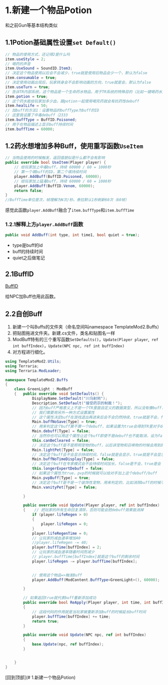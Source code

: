 # 1.新建一个物品Potion
和之前Gun等基本结构类似
## 1.1Potion基础属性设置`set Default()`
```C#
// 物品的使用方式，还记得2是什么吗
item.useStyle = 2;
// 喝药的声音
item.UseSound = SoundID.Item3;
// 决定这个物品使用以后会不会减少，true就是使用后物品会少一个，默认为false
item.consumable = true;
// 决定使用动画出现后，玩家转身会不会影响动画的方向，true就是会，默认为false
item.useTurn = true;
// 告诉TR内部系统，这个物品是一个生命药水物品，用于TR系统的特殊目的（比如一键喝药水），默认为false
item.potion = true;
// 这个药水能给玩家加多少血，跟potion一起使用喝完药就会有抗药性debuff
item.healLife = 50;
// 加buff的方法1：设置物品的buffType为buff的ID
// 这里我设置了中毒debuff（2333
item.buffType = BuffID.Poisoned;
// 用于在物品描述上显示buff持续时间
item.buffTime = 60000;
```
## 1.2药水想增加多种Buff，使用重写函数`UseItem`
```C#
// 当物品使用的时候触发，返回值貌似是什么都不会有影响
public override bool UseItem(Player player) {
    // 给玩家加上中毒buff，持续 60000 / 60 = 1000秒
    // 第一个填buff的ID，第二个填持续时间
    player.AddBuff(BuffID.Poisoned, 60000);
    // 给玩家加上猛毒buff，持续 60000 / 60 = 1000秒 
    player.AddBuff(BuffID.Venom, 60000);
    return false;
}
//BuffTime单位是次，帧理解为N次/秒。泰拉默认1秒刷新60次（60帧）
```
感觉此函数`player.AddBuff`融合了`item.buffType`和`item.buffTime`

### 1.2.1解释上方`player.AddBuff`函数
```c#
public void AddBuff(int type, int time1, bool quiet = true);
```
* type是buff的id
* buff的持续时间
* quiet之后做笔记

## 2.1BuffID
[BuffID](https://terraria-zh.gamepedia.com/%E5%A2%9E%E7%9B%8A_ID "泰拉的BuffID") 

给NPC加Buff也用此函数。
## 2.2自创Buff
1. 新建一个叫Buffs的文件夹（命名空间叫namespace TemplateMod2.Buffs）
2. 把贴图拖进文件夹。新建.cs文件，类名和贴图名一样
3. ModBuff特有的三个重写函数`SetDefaults()`，`Update(Player player`,` ref int buffIndex)`，`Update(NPC npc, ref int buffIndex)`
4. 对方程进行细化。

```C#
using TemplateMod2.Utils;
using Terraria;
using Terraria.ModLoader;

namespace TemplateMod2.Buffs
{
    class GreenLight : ModBuff
    {   public override void SetDefaults() {
            DisplayName.SetDefault("川乌射罔");
            Description.SetDefault("接受药宗的制裁！");
            // 因为buff严格意义上不是一个TR里面自定义的数据类型，所以没有像buff.XXXX这样的设置属性方式了
            // 我们需要用另外一种方式设置属性
            // 这个属性决定buff在游戏退出再进来后会不会仍然持续，true就是不会，false就是会
            Main.buffNoSave[Type] = true;
            // 用来判定这个buff算不算一个debuff，如果设置为true会得到TR里对于debuff的限制，比如无法取消
            Main.debuff[Type] = false;
            // 当然你也可以用这个属性让这个buff即使不是debuff也不能取消，设为false就是不能取消了
            this.canBeCleared = false;
            // 决定这个buff是不是照明宠物的buff，以后讲宠物和召唤物的时候会用到的，现在先设为false
            Main.lightPet[Type] = false;
            // 决定这个buff会不会显示持续时间，false就是会显示，true就是不会显示，一般宠物buff都不会显示
            Main.buffNoTimeDisplay[Type] = false;
            // 决定这个buff在专家模式会不会持续时间加长，false是不会，true是会
            this.longerExpertDebuff = false;
            // 如果这个属性为true，pvp的时候就可以给对手加上这个debuff/buff
            Main.pvpBuff[Type] = true;
            // 决定这个buff是不是一个装饰性宠物，用来判定的，比如消除buff的时候不会消除它
            Main.vanityPet[Type] = false;

        }

        public override void Update(Player player, ref int buffIndex)
        {    // 把玩家的所有生命回复清除，否则可能会把debuff效果抵消掉
            if (player.lifeRegen > 0)
            {
                player.lifeRegen = 0;
            }
            player.lifeRegenTime = 0;
            // 让玩家的减血速率增加40
            //player.lifeRegen -= 40;
            player.buffTime[buffIndex] = 2;
            // 让玩家的减血速率随着时间而减少
            // player.buffTime[buffIndex]就是这个buff的剩余时间
            player.lifeRegen -= player.buffTime[buffIndex];

            
            // 使用这个物品=>触发Buff
            player.AddBuff(ModContent.BuffType<GreenLight>(), 60000);

        }

        // 如果返回true就代表buff重新添加成功
        public override bool ReApply(Player player, int time, int buffIndex)
        {
            // 这段代码的作用就是当玩家被重新添加buff的时候延长buff时间
            player.buffTime[buffIndex] += time;
            return true;
        }

        public override void Update(NPC npc, ref int buffIndex)
        {
            base.Update(npc, ref buffIndex);
        }


    }
}
```

[回到顶部](# 1.新建一个物品Potion)
